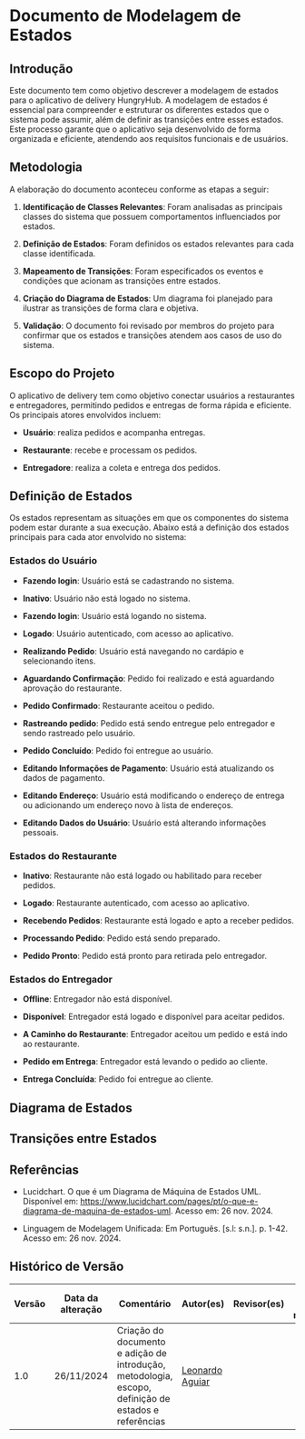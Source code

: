 # Documento de Modelagem de Estados

## Introdução

Este documento tem como objetivo descrever a modelagem de estados para o aplicativo de delivery HungryHub. A modelagem de estados é essencial para compreender e estruturar os diferentes estados que o sistema pode assumir, além de definir as transições entre esses estados. Este processo garante que o aplicativo seja desenvolvido de forma organizada e eficiente, atendendo aos requisitos funcionais e de usuários.

## Metodologia

A elaboração do documento aconteceu conforme as etapas a seguir:

1. **Identificação de Classes Relevantes**: Foram analisadas as principais classes do sistema que possuem comportamentos influenciados por estados.

2. **Definição de Estados**: Foram definidos os estados relevantes para cada classe identificada.

3. **Mapeamento de Transições**: Foram especificados os eventos e condições que acionam as transições entre estados.

4. **Criação do Diagrama de Estados**: Um diagrama foi planejado para ilustrar as transições de forma clara e objetiva.

5. **Validação**: O documento foi revisado por membros do projeto para confirmar que os estados e transições atendem aos casos de uso do sistema.

## Escopo do Projeto

O aplicativo de delivery tem como objetivo conectar usuários a restaurantes e entregadores, permitindo pedidos e entregas de forma rápida e eficiente. Os principais atores envolvidos incluem:

* **Usuário**: realiza pedidos e acompanha entregas.

* **Restaurante**: recebe e processam os pedidos.

* **Entregadore**: realiza a coleta e entrega dos pedidos.

## Definição de Estados

Os estados representam as situações em que os componentes do sistema podem estar durante a sua execução. Abaixo está a definição dos estados principais para cada ator envolvido no sistema:

### Estados do Usuário

* **Fazendo login**: Usuário está se cadastrando no sistema.

* **Inativo**: Usuário não está logado no sistema.

* **Fazendo login**: Usuário está logando no sistema.

* **Logado**: Usuário autenticado, com acesso ao aplicativo.

* **Realizando Pedido**: Usuário está navegando no cardápio e selecionando itens.

* **Aguardando Confirmação**: Pedido foi realizado e está aguardando aprovação do restaurante.

* **Pedido Confirmado**: Restaurante aceitou o pedido.

* **Rastreando pedido**: Pedido está sendo entregue pelo entregador e sendo rastreado pelo usuário.

* **Pedido Concluído**: Pedido foi entregue ao usuário.

* **Editando Informações de Pagamento**: Usuário está atualizando os dados de pagamento.

* **Editando Endereço**: Usuário está modificando o endereço de entrega ou adicionando um endereço novo à lista de endereços.

* **Editando Dados do Usuário**: Usuário está alterando informações pessoais.

### Estados do Restaurante

* **Inativo**: Restaurante não está logado ou habilitado para receber pedidos.

* **Logado**: Restaurante autenticado, com acesso ao aplicativo.

* **Recebendo Pedidos**: Restaurante está logado e apto a receber pedidos.

* **Processando Pedido**: Pedido está sendo preparado.

* **Pedido Pronto**: Pedido está pronto para retirada pelo entregador.

### Estados do Entregador

* **Offline**: Entregador não está disponível.

* **Disponível**: Entregador está logado e disponível para aceitar pedidos.

* **A Caminho do Restaurante**: Entregador aceitou um pedido e está indo ao restaurante.

* **Pedido em Entrega**: Entregador está levando o pedido ao cliente.

* **Entrega Concluída**: Pedido foi entregue ao cliente.

## Diagrama de Estados



## Transições entre Estados

## Referências

* Lucidchart. O que é um Diagrama de Máquina de Estados UML. Disponível em: https://www.lucidchart.com/pages/pt/o-que-e-diagrama-de-maquina-de-estados-uml. Acesso em: 26 nov. 2024.

* Linguagem de Modelagem Unificada: Em Português. [s.l: s.n.]. p. 1-42. Acesso em: 26 nov. 2024.

## Histórico de Versão

| Versão | Data da alteração | Comentário | Autor(es) | Revisor(es) | Data de revisão |
|--------|-----------|-----------|-----------|-------------|-------------|
| 1.0 | 26/11/2024 | Criação do documento e adição de introdução, metodologia, escopo, definição de estados e referências | [Leonardo Aguiar](https://github.com/Leonardo0o0) |  |  |